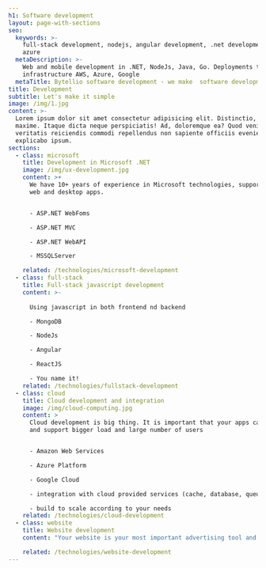 ```yaml
---
h1: Software development
layout: page-with-sections
seo:
  keywords: >-
    full-stack development, nodejs, angular development, .net development, aws,
    azure
  metaDescription: >-
    Web and mobile development in .NET, NodeJs, Java, Go. Deployments to cloud
    infrastructure AWS, Azure, Google
  metaTitle: Bytellio software development - we make  software development simple
title: Development
subtitle: Let's make it simple
image: /img/1.jpg
content: >-
  Lorem ipsum dolor sit amet consectetur adipisicing elit. Distinctio, cum
  maxime. Itaque dicta neque perspiciatis! Ad, doloremque ea? Quod veniam
  veritatis reiciendis commodi repellendus non sapiente officiis eveniet
  explicabo ipsum.
sections:
  - class: microsoft
    title: Development in Microsoft .NET
    image: /img/ux-development.jpg
    content: >+
      We have 10+ years of experience in Microsoft technologies, supporting both
      web and desktop apps. 


      - ASP.NET WebFoms

      - ASP.NET MVC

      - ASP.NET WebAPI

      - MSSQLServer

    related: /technologies/microsoft-development
  - class: full-stack
    title: Full-stack javascript development
    content: >-
      
      Using javascript in both frontend nd backend 

      - MongoDB

      - NodeJs

      - Angular

      - ReactJS

      - You name it!
    related: /technologies/fullstack-development
  - class: cloud
    title: Cloud development and integration
    image: /img/cloud-computing.jpg
    content: >
      Cloud development is big thing. It is important that your apps can scale
      and support bigger load and large number of users


      - Amazon Web Services

      - Azure Platform

      - Google Cloud

      - integration with cloud provided services (cache, database, queue, ...)

      - build to scale according to your needs
    related: /technologies/cloud-development
  - class: website
    title: Website development
    content: "Your website is your most important advertising tool and it should present your company to your current and future clients. We offer you beautiful website design and high quality implementation.\n\n* Present your company with a **beautiful websit**e\n* **Get higher client conversion** by placing important information and actions at best places\n* Get higher page ranking in **search engines** with SEO optimization techniques\n* Connect with **social network**s and get **more potential clients** to your website\n* Gather **traffic analytics and client info**\_with smart use of cookies and tracking tools\n\n"

    related: /technologies/website-development
---
```



